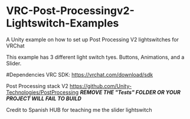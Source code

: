 # VRC-Post-Processingv2-Lightswitch-Examples
 A Unity example on how to set up Post Processing V2 lightswitches for VRChat

 This example has 3 different light switch tyes. Buttons, Animations, and a Slider.
 
#Dependencies
 VRC SDK:
 https://vrchat.com/download/sdk

 Post Processing stack V2
 https://github.com/Unity-Technologies/PostProcessing
 ***REMOVE THE "Tests" FOLDER OR YOUR PROJECT WILL FAIL TO BUILD***

 Credit to Spanish HUB for teaching me the slider lightswitch